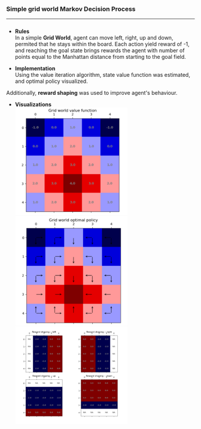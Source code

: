 ### Simple grid world Markov Decision Process
*** 

#####
* **Rules**  
In a simple **Grid World**, agent can move left, right, up and down, permited that he stays within the board. Each action yield reward of -1, and reaching the goal state brings rewards the agent with number of points equal to the Manhattan distance from starting to the goal field. 

* **Implementation**  
Using the value iteration algorithm, state value function was estimated, and optimal policy visualized.

Additionally, **reward shaping** was used to improve agent's behaviour. 

* **Visualizations**    
<img src="img/val_func.png" width="300"> <img src="img/policy.png" width="300"> <img src="img/reward_shaping.png" width="300">





